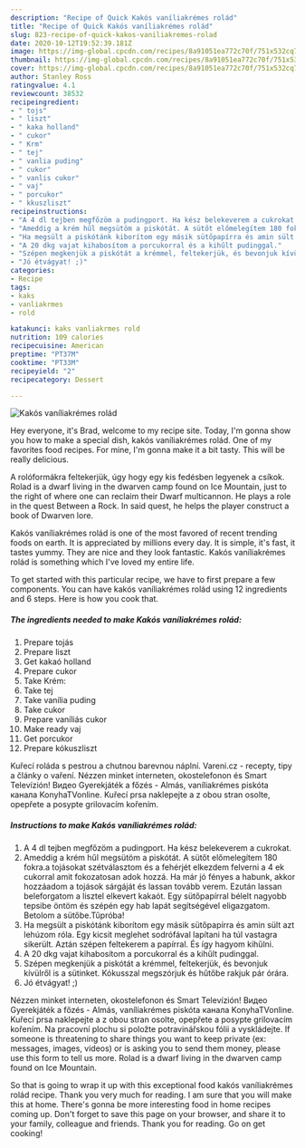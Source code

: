 ```yaml
---
description: "Recipe of Quick Kakós vaníliakrémes rolád"
title: "Recipe of Quick Kakós vaníliakrémes rolád"
slug: 823-recipe-of-quick-kakos-vaniliakremes-rolad
date: 2020-10-12T19:52:39.181Z
image: https://img-global.cpcdn.com/recipes/8a91051ea772c70f/751x532cq70/kakos-vaniliakremes-rolad-recept-foto.jpg
thumbnail: https://img-global.cpcdn.com/recipes/8a91051ea772c70f/751x532cq70/kakos-vaniliakremes-rolad-recept-foto.jpg
cover: https://img-global.cpcdn.com/recipes/8a91051ea772c70f/751x532cq70/kakos-vaniliakremes-rolad-recept-foto.jpg
author: Stanley Ross
ratingvalue: 4.1
reviewcount: 38532
recipeingredient:
- " tojs"
- " liszt"
- " kaka holland"
- " cukor"
- " Krm"
- " tej"
- " vanlia puding"
- " cukor"
- " vanlis cukor"
- " vaj"
- " porcukor"
- " kkuszliszt"
recipeinstructions:
- "A 4 dl tejben megfőzöm a pudingport. Ha kész belekeverem a cukrokat."
- "Ameddig a krém hűl megsütöm a piskótát. A sütőt előmelegítem 180 fokra.a tojásokat szétválasztom és a fehérjét elkezdem felverni a 4 ek cukorral amit fokozatosan adok hozzá. Ha már jó fényes a habunk, akkor hozzáadom a tojások sárgáját és lassan tovább verem. Ezután lassan beleforgatom a lisztel elkevert kakaót. Egy sütőpapírral bélelt nagyobb tepsibe öntöm és szépén egy hab lapát segítségével eligazgatom. Betolom a sütőbe.Tűpróba!"
- "Ha megsült a piskótánk kiborítom egy másik sütőpapírra és amin sült azt lehúzom róla. Egy kicsit meglehet sodrófával lapítani ha túl vastagra sikerült. Aztán szépen feltekerem a papírral. És így hagyom kihűlni."
- "A 20 dkg vajat kihabosítom a porcukorral és a kihűlt pudinggal."
- "Szépen megkenjük a piskótát a krémmel, feltekerjük, és bevonjuk kívülről is a sütinket. Kókusszal megszórjuk és hűtőbe rakjuk pár órára."
- "Jó étvágyat! ;)"
categories:
- Recipe
tags:
- kaks
- vanliakrmes
- rold

katakunci: kaks vanliakrmes rold 
nutrition: 109 calories
recipecuisine: American
preptime: "PT37M"
cooktime: "PT33M"
recipeyield: "2"
recipecategory: Dessert

---
```



![Kakós vaníliakrémes rolád](https://img-global.cpcdn.com/recipes/8a91051ea772c70f/751x532cq70/kakos-vaniliakremes-rolad-recept-foto.jpg)

Hey everyone, it's Brad, welcome to my recipe site. Today, I'm gonna show you how to make a special dish, kakós vaníliakrémes rolád. One of my favorites food recipes. For mine, I'm gonna make it a bit tasty. This will be really delicious.

A rolóformákra feltekerjük, úgy hogy egy kis fedésben legyenek a csíkok. Rolad is a dwarf living in the dwarven camp found on Ice Mountain, just to the right of where one can reclaim their Dwarf multicannon. He plays a role in the quest Between a Rock. In said quest, he helps the player construct a book of Dwarven lore.

Kakós vaníliakrémes rolád is one of the most favored of recent trending foods on earth. It is appreciated by millions every day. It is simple, it's fast, it tastes yummy. They are nice and they look fantastic. Kakós vaníliakrémes rolád is something which I've loved my entire life.


To get started with this particular recipe, we have to first prepare a few components. You can have kakós vaníliakrémes rolád using 12 ingredients and 6 steps. Here is how you cook that.

<!--inarticleads1-->

##### The ingredients needed to make Kakós vaníliakrémes rolád:

1. Prepare  tojás
1. Prepare  liszt
1. Get  kakaó holland
1. Prepare  cukor
1. Take  Krém:
1. Take  tej
1. Take  vanília puding
1. Take  cukor
1. Prepare  vaníliás cukor
1. Make ready  vaj
1. Get  porcukor
1. Prepare  kókuszliszt


Kuřecí roláda s pestrou a chutnou barevnou náplní. Vareni.cz - recepty, tipy a články o vaření. Nézzen minket interneten, okostelefonon és Smart Televízión! Видео Gyerekjáték a főzés - Almás, vaníliakrémes piskóta канала KonyhaTVonline. Kuřecí prsa naklepejte a z obou stran osolte, opepřete a posypte grilovacím kořením. 

<!--inarticleads2-->

##### Instructions to make Kakós vaníliakrémes rolád:

1. A 4 dl tejben megfőzöm a pudingport. Ha kész belekeverem a cukrokat.
1. Ameddig a krém hűl megsütöm a piskótát. A sütőt előmelegítem 180 fokra.a tojásokat szétválasztom és a fehérjét elkezdem felverni a 4 ek cukorral amit fokozatosan adok hozzá. Ha már jó fényes a habunk, akkor hozzáadom a tojások sárgáját és lassan tovább verem. Ezután lassan beleforgatom a lisztel elkevert kakaót. Egy sütőpapírral bélelt nagyobb tepsibe öntöm és szépén egy hab lapát segítségével eligazgatom. Betolom a sütőbe.Tűpróba!
1. Ha megsült a piskótánk kiborítom egy másik sütőpapírra és amin sült azt lehúzom róla. Egy kicsit meglehet sodrófával lapítani ha túl vastagra sikerült. Aztán szépen feltekerem a papírral. És így hagyom kihűlni.
1. A 20 dkg vajat kihabosítom a porcukorral és a kihűlt pudinggal.
1. Szépen megkenjük a piskótát a krémmel, feltekerjük, és bevonjuk kívülről is a sütinket. Kókusszal megszórjuk és hűtőbe rakjuk pár órára.
1. Jó étvágyat! ;)


Nézzen minket interneten, okostelefonon és Smart Televízión! Видео Gyerekjáték a főzés - Almás, vaníliakrémes piskóta канала KonyhaTVonline. Kuřecí prsa naklepejte a z obou stran osolte, opepřete a posypte grilovacím kořením. Na pracovní plochu si položte potravinářskou fólii a vyskládejte. If someone is threatening to share things you want to keep private (ex: messages, images, videos) or is asking you to send them money, please use this form to tell us more. Rolad is a dwarf living in the dwarven camp found on Ice Mountain. 

So that is going to wrap it up with this exceptional food kakós vaníliakrémes rolád recipe. Thank you very much for reading. I am sure that you will make this at home. There's gonna be more interesting food in home recipes coming up. Don't forget to save this page on your browser, and share it to your family, colleague and friends. Thank you for reading. Go on get cooking!
